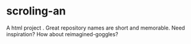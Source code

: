 # scroling-an
A html project . Great repository names are short and memorable. Need inspiration? How about reimagined-goggles?
